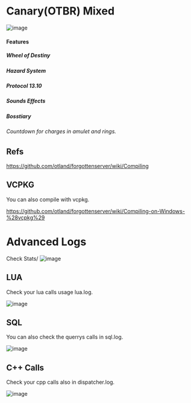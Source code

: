 # Canary(OTBR) Mixed
![image](https://github.com/thetibiaking/ttk-canary-mixed/assets/74227915/cedb2341-5a90-4da0-ba66-d8a277070ade)


#### Features
 ##### Wheel of Destiny 
 ##### Hazard System
 ##### Protocol 13.10
 ##### Sounds Effects
 ##### Bosstiary
 ###### Countdown for charges in amulet and rings.

## Refs
https://github.com/otland/forgottenserver/wiki/Compiling

## VCPKG

You can also compile with vcpkg.

https://github.com/otland/forgottenserver/wiki/Compiling-on-Windows-%28vcpkg%29


# Advanced Logs

Check Stats/
![image](https://user-images.githubusercontent.com/74227915/233427965-8bc7d497-aaff-4d06-ae89-99df31e53a82.png)

## LUA

Check your lua calls usage lua.log.

![image](https://user-images.githubusercontent.com/74227915/233428126-1b821c23-4cda-481e-ab13-56841dba6050.png)

## SQL

You can also check the querrys calls in sql.log.

![image](https://user-images.githubusercontent.com/74227915/233428410-af533872-b642-4c78-8b9f-334c22a67c50.png)

## C++ Calls

Check your cpp calls also in dispatcher.log.

![image](https://user-images.githubusercontent.com/74227915/233428625-283f6725-05fb-42a8-b946-6d745a13f0a1.png)

